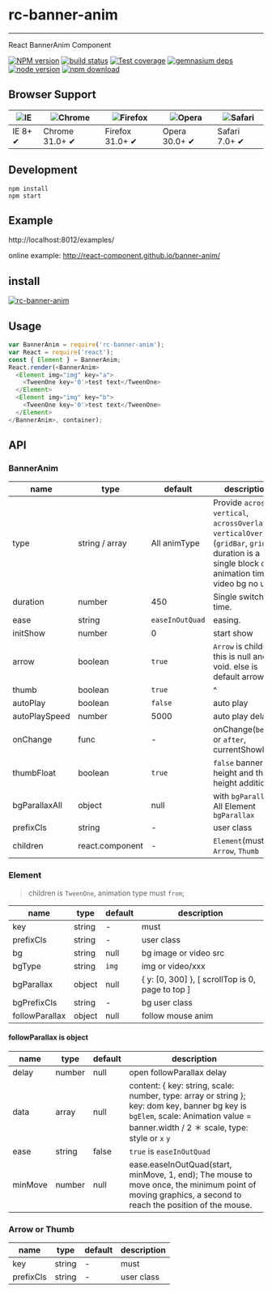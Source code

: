 # rc-banner-anim
---

React BannerAnim Component


[![NPM version][npm-image]][npm-url]
[![build status][travis-image]][travis-url]
[![Test coverage][coveralls-image]][coveralls-url]
[![gemnasium deps][gemnasium-image]][gemnasium-url]
[![node version][node-image]][node-url]
[![npm download][download-image]][download-url]

[npm-image]: http://img.shields.io/npm/v/rc-banner-anim.svg?style=flat-square
[npm-url]: http://npmjs.org/package/rc-banner-anim
[travis-image]: https://img.shields.io/travis/react-component/banner-anim.svg?style=flat-square
[travis-url]: https://travis-ci.org/react-component/banner-anim
[coveralls-image]: https://img.shields.io/coveralls/react-component/banner-anim.svg?style=flat-square
[coveralls-url]: https://coveralls.io/r/react-component/banner-anim?branch=master
[gemnasium-image]: http://img.shields.io/gemnasium/react-component/banner-anim.svg?style=flat-square
[gemnasium-url]: https://gemnasium.com/react-component/banner-anim
[node-image]: https://img.shields.io/badge/node.js-%3E=_0.10-green.svg?style=flat-square
[node-url]: http://nodejs.org/download/
[download-image]: https://img.shields.io/npm/dm/rc-banner-anim.svg?style=flat-square
[download-url]: https://npmjs.org/package/rc-banner-anim


## Browser Support

|![IE](https://raw.github.com/alrra/browser-logos/master/internet-explorer/internet-explorer_48x48.png) | ![Chrome](https://raw.github.com/alrra/browser-logos/master/chrome/chrome_48x48.png) | ![Firefox](https://raw.github.com/alrra/browser-logos/master/firefox/firefox_48x48.png) | ![Opera](https://raw.github.com/alrra/browser-logos/master/opera/opera_48x48.png) | ![Safari](https://raw.github.com/alrra/browser-logos/master/safari/safari_48x48.png)|
| --- | --- | --- | --- | --- |
| IE 8+ ✔ | Chrome 31.0+ ✔ | Firefox 31.0+ ✔ | Opera 30.0+ ✔ | Safari 7.0+ ✔ |


## Development

```
npm install
npm start
```

## Example

http://localhost:8012/examples/


online example: http://react-component.github.io/banner-anim/


## install


[![rc-banner-anim](https://nodei.co/npm/rc-banner-anim.png)](https://npmjs.org/package/rc-banner-anim)


## Usage

```js
var BannerAnim = require('rc-banner-anim');
var React = require('react');
const { Element } = BannerAnim;
React.render(<BannerAnim>
  <Element img="img" key="a">
    <TweenOne key='0'>test text</TweenOne>
  </Element>
  <Element img="img" key="b">
    <TweenOne key='0'>test text</TweenOne>
  </Element>
</BannerAnim>, container);
```

## API

### BannerAnim

|   name   |      type       |   default    |        description    |
|----------|-----------------|--------------|-----------------------|
|   type   |  string / array | All animType | Provide `across`, `vertical`, `acrossOverlay`, `verticalOverlay`, (`gridBar`, `grid`) => duration is a single block of animation time, video bg no use |
| duration |      number     |      450     | Single switch time.   |
| ease     |      string     | `easeInOutQuad` | easing.            |
| initShow |      number     |    0         |  start show           |
| arrow    |      boolean    |      `true`    |  `Arrow` is children, this is null and void. else is default arrow |
| thumb    |      boolean    |      `true`    |  ^ |
| autoPlay |      boolean    |      `false`  | auto play |
| autoPlaySpeed |  number    |    5000       | auto play delay |
| onChange |     func        |    -          | onChange(`before` or `after`, currentShowInt) |
| thumbFloat |   boolean     |   `true`      | `false` banner height and thumb height addition. |
| bgParallaxAll |  object    |   null        |  with `bgParallax`, All Element `bgParallax`  |
| prefixCls |    string      |   -           |  user class |
| children |  react.component|   -           | `Element`(must), `Arrow`, `Thumb` |

### Element 

> children is `TweenOne`, animation type must `from`;

|   name   |      type       |   default    |        description    |
|----------|-----------------|--------------|-----------------------|
| key      |     string      |      -       |  must                 |
| prefixCls |     string      |   -           |  user class |
| bg      |     string      |    null      |  bg image or video src           |
| bgType  |      string     |    `img`     |  img or video/xxx     |
| bgParallax |  object      |   null       |   { y: [0, 300] },  [ scrollTop is 0, page to top ] |
| bgPrefixCls | string      |   -          | bg user class |
| followParallax | object   |  null        | follow mouse anim  |

#### followParallax is object
|   name   |      type       |   default    |        description    |
|----------|-----------------|--------------|-----------------------|
| delay    |     number      |  null        | open followParallax delay |
| data     | array           |  null        | content: { key: string, scale: number, type: array or string }; key: dom key, banner bg key is `bgElem`, scale: Animation value = banner.width / 2 ＊ scale, type: style or `x` `y` |
| ease | string        | false         | `true` is `easeInOutQuad`   |
| minMove    |   number        |  null        | ease.easeInOutQuad(start, minMove, 1, end); The mouse to move once, the minimum point of moving graphics, a second to reach the position of the mouse. |


### Arrow or Thumb

|   name   |      type       |   default    |        description    |
|----------|-----------------|--------------|-----------------------|
| key      |     string      |      -       |  must                 |
| prefixCls |     string      |   -           |  user class |
